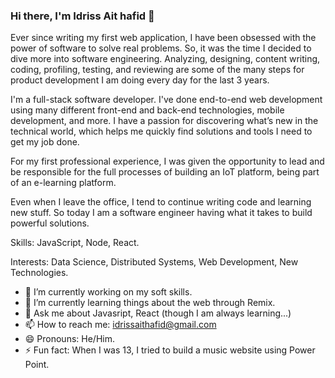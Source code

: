 ### Hi there, I'm Idriss Ait hafid 👋

Ever since writing my first web application, I have been obsessed with the power of software to solve real problems. So, it was the time I decided to dive more into software engineering. Analyzing, designing, content writing, coding, profiling, testing, and reviewing are some of the many steps for product development I am doing every day for the last 3 years.

I'm a full-stack software developer. I've done end-to-end web development using many different front-end and back-end technologies, mobile development, and more. I have a passion for discovering what’s new in the technical world, which helps me quickly find solutions and tools I need to get my job done.

For my first professional experience, I was given the opportunity to lead and be responsible for the full processes of building an IoT platform, being part of an e-learning platform.

Even when I leave the office, I tend to continue writing code and learning new stuff.
So today I am a software engineer having what it takes to build powerful solutions.


Skills: JavaScript, Node, React.

Interests: Data Science, Distributed Systems, Web Development, New Technologies. 

- 🔭 I’m currently working on my soft skills.
- 🌱 I’m currently learning things about the web through Remix.
- 💬 Ask me about Javasript, React (though I am always learning...)
- 📫 How to reach me: idrissaithafid@gmail.com
- 😄 Pronouns: He/Him.
- ⚡ Fun fact: When I was 13, I tried to build a music website using Power Point.
<!---- 👯 I’m looking to collaborate on ...
- 🤔 I’m looking for help with ... -->

